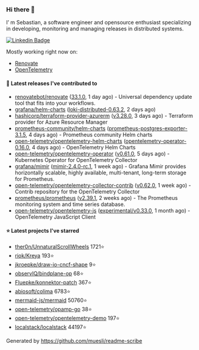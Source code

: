 ### Hi there 👋

I’ m Sebastian, a software engineer and opensource enthusiast specializing in developing, monitoring and managing releases in distributed systems.

[![Linkedin Badge](https://img.shields.io/badge/-LinkedIn-blue?style=flat&logo=Linkedin&logoColor=white&link=https://www.linkedin.com/in/sebastian-poxhofer/)](https://www.linkedin.com/in/sebastian-poxhofer/)

Mostly working right now on:
- [Renovate](https://github.com/renovatebot/renovate)
- [OpenTelemetry](https://github.com/open-telemetry)



#### 🚀 Latest releases I've contributed to

- [renovatebot/renovate](https://github.com/renovatebot/renovate) ([33.1.0](https://github.com/renovatebot/renovate/releases/tag/33.1.0), 1 day ago) - Universal dependency update tool that fits into your workflows.
- [grafana/helm-charts](https://github.com/grafana/helm-charts) ([loki-distributed-0.63.2](https://github.com/grafana/helm-charts/releases/tag/loki-distributed-0.63.2), 2 days ago)
- [hashicorp/terraform-provider-azurerm](https://github.com/hashicorp/terraform-provider-azurerm) ([v3.28.0](https://github.com/hashicorp/terraform-provider-azurerm/releases/tag/v3.28.0), 3 days ago) - Terraform provider for Azure Resource Manager
- [prometheus-community/helm-charts](https://github.com/prometheus-community/helm-charts) ([prometheus-postgres-exporter-3.1.5](https://github.com/prometheus-community/helm-charts/releases/tag/prometheus-postgres-exporter-3.1.5), 4 days ago) - Prometheus community Helm charts
- [open-telemetry/opentelemetry-helm-charts](https://github.com/open-telemetry/opentelemetry-helm-charts) ([opentelemetry-operator-0.16.0](https://github.com/open-telemetry/opentelemetry-helm-charts/releases/tag/opentelemetry-operator-0.16.0), 4 days ago) - OpenTelemetry Helm Charts
- [open-telemetry/opentelemetry-operator](https://github.com/open-telemetry/opentelemetry-operator) ([v0.61.0](https://github.com/open-telemetry/opentelemetry-operator/releases/tag/v0.61.0), 5 days ago) - Kubernetes Operator for OpenTelemetry Collector
- [grafana/mimir](https://github.com/grafana/mimir) ([mimir-2.4.0-rc.1](https://github.com/grafana/mimir/releases/tag/mimir-2.4.0-rc.1), 1 week ago) - Grafana Mimir provides horizontally scalable, highly available, multi-tenant, long-term storage for Prometheus.
- [open-telemetry/opentelemetry-collector-contrib](https://github.com/open-telemetry/opentelemetry-collector-contrib) ([v0.62.0](https://github.com/open-telemetry/opentelemetry-collector-contrib/releases/tag/v0.62.0), 1 week ago) - Contrib repository for the OpenTelemetry Collector
- [prometheus/prometheus](https://github.com/prometheus/prometheus) ([v2.39.1](https://github.com/prometheus/prometheus/releases/tag/v2.39.1), 2 weeks ago) - The Prometheus monitoring system and time series database.
- [open-telemetry/opentelemetry-js](https://github.com/open-telemetry/opentelemetry-js) ([experimental/v0.33.0](https://github.com/open-telemetry/opentelemetry-js/releases/tag/experimental%2Fv0.33.0), 1 month ago) - OpenTelemetry JavaScript Client

#### ⭐ Latest projects I've starred

- [ther0n/UnnaturalScrollWheels](https://github.com/ther0n/UnnaturalScrollWheels) 1721⭐
- [riok/Kreya](https://github.com/riok/Kreya) 193⭐
- [jkroepke/draw-io-cncf-shape](https://github.com/jkroepke/draw-io-cncf-shape) 9⭐
- [observIQ/bindplane-op](https://github.com/observIQ/bindplane-op) 68⭐
- [Fluepke/konnektor-patch](https://github.com/Fluepke/konnektor-patch) 367⭐
- [abiosoft/colima](https://github.com/abiosoft/colima) 6783⭐
- [mermaid-js/mermaid](https://github.com/mermaid-js/mermaid) 50760⭐
- [open-telemetry/opamp-go](https://github.com/open-telemetry/opamp-go) 38⭐
- [open-telemetry/opentelemetry-demo](https://github.com/open-telemetry/opentelemetry-demo) 197⭐
- [localstack/localstack](https://github.com/localstack/localstack) 44197⭐



Generated by https://github.com/muesli/readme-scribe
